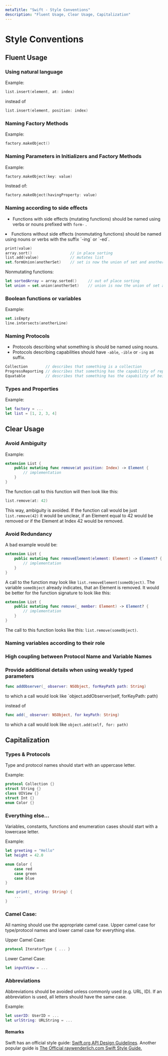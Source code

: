 ```yaml
---
metaTitle: "Swift - Style Conventions"
description: "Fluent Usage, Clear Usage, Capitalization"
---
```


# Style Conventions




## Fluent Usage


### Using natural language

Example:

```swift
list.insert(element, at: index) 

```

instead of

```swift
list.insert(element, position: index)

```

### Naming Factory Methods

Example:

```swift
factory.makeObject()

```

### Naming Parameters in Initializers and Factory Methods

Example:

```swift
factory.makeObject(key: value)

```

Instead of:

```swift
factory.makeObject(havingProperty: value)

```

### Naming according to side effects
- Functions with side effects (mutating functions) should be named using verbs or nouns prefixed with `form-` .
<li>Functions without side effects (nonmutating functions) should be named using nouns or verbs with the suffix `-ing` or `-ed`.

```swift
print(value)
array.sort()                 // in place sorting
list.add(value)              // mutates list
set.formUnion(anotherSet)    // set is now the union of set and anotherSet

```

Nonmutating functions:

```swift
let sortedArray = array.sorted()     // out of place sorting
let union = set.union(anotherSet)    // union is now the union of set and another set

```

### Boolean functions or variables

Example:

```swift
set.isEmpty
line.intersects(anotherLine)

```

### Naming Protocols

- Protocols describing what something is should be named using nouns.
- Protocols describing capabilities should have `-able`, `-ible` or `-ing` as suffix.

```swift
Collection        // describes that something is a collection
ProgressReporting // describes that something has the capability of reporting progress
Equatable         // describes that something has the capability of being equal to something

```

### Types and Properties

Example:

```swift
let factory = ...
let list = [1, 2, 3, 4]

```



## Clear Usage


### Avoid Ambiguity

Example:

```swift
extension List {
    public mutating func remove(at position: Index) -> Element {
        // implementation
    }
}

```

The function call to this function will then look like this:

```swift
list.remove(at: 42)

```

This way, ambiguity is avoided. If the function call would be just `list.remove(42)` it would be unclear, if an Element equal to 42 would be removed or if the Element at Index 42 would be removed.

### Avoid Redundancy

A bad example would be:

```swift
extension List {
    public mutating func removeElement(element: Element) -> Element? {
        // implementation
    }
}

```

A call to the function may look like `list.removeElement(someObject)`. The variable `someObject` already indicates, that an Element is removed. It would be better for the function signature to look like this:

```swift
extension List {
    public mutating func remove(_ member: Element) -> Element? {
        // implementation
    }
}

```

The call to this function looks like this: `list.remove(someObject)`.

### Naming variables according to their role

### High coupling between Protocol Name and Variable Names

### Provide additional details when using weakly typed parameters

```swift
func addObserver(_ observer: NSObject, forKeyPath path: String)

```

to which a call would look like `object.addObserver(self, forKeyPath: path)

instead of

```swift
func add(_ observer: NSObject, for keyPath: String)

```

to which a call would look like `object.add(self, for: path)`



## Capitalization


### Types & Protocols

Type and protocol names should start with an uppercase letter.

Example:

```swift
protocol Collection {}
struct String {}
class UIView {}
struct Int {}
enum Color {}

```

### Everything else...

Variables, constants, functions and enumeration cases should start with a lowercase letter.

Example:

```swift
let greeting = "Hello"
let height = 42.0

enum Color {
    case red
    case green
    case blue
}

func print(_ string: String) {
    ...
}

```

### Camel Case:

All naming should use the appropriate camel case. Upper camel case for type/protocol names and lower camel case for everything else.

Upper Camel Case:

```swift
protocol IteratorType { ... }

```

Lower Camel Case:

```swift
let inputView = ...

```

### Abbreviations

Abbreviations should be avoided unless commonly used (e.g. URL, ID).
If an abbreviation is used, all letters should have the same case.

Example:

```swift
let userID: UserID = ...
let urlString: URLString = ...

```



#### Remarks


Swift has an official style guide: [Swift.org API Design Guidelines](https://swift.org/documentation/api-design-guidelines/). Another popular guide is [The Official raywenderlich.com Swift Style Guide.](https://github.com/raywenderlich/swift-style-guide)

